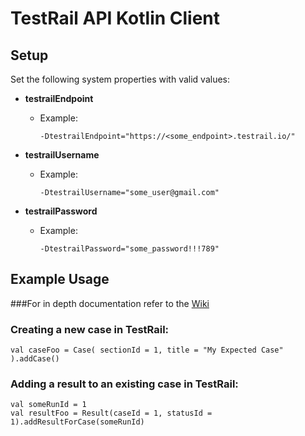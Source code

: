 # TestRail API Kotlin Client

## Setup

Set the following system properties with valid values:

* **testrailEndpoint**
	- Example: 
	
		`-DtestrailEndpoint="https://<some_endpoint>.testrail.io/"`
* **testrailUsername**
	- Example:
	
		`-DtestrailUsername="some_user@gmail.com"`
* **testrailPassword**
	- Example:
	
		`-DtestrailPassword="some_password!!!789"`

## Example Usage

###For in depth documentation refer to the [Wiki](https://github.com/chapeco/testrail-api-kotlin-client/wiki)

### Creating a new case in TestRail:

```
val caseFoo = Case( sectionId = 1, title = "My Expected Case" ).addCase()
```


### Adding a result to an existing case in TestRail:

```
val someRunId = 1
val resultFoo = Result(caseId = 1, statusId = 1).addResultForCase(someRunId)
```


